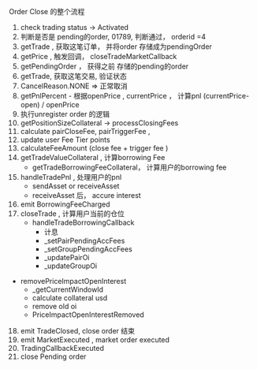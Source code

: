 Order Close 的整个流程
1. check trading status -> Activated
2. 判断是否是 pending的order, 01789, 判断通过， orderid =4 
3. getTrade , 获取这笔订单， 并将order 存储成为pendingOrder
4. getPrice , 触发回调， closeTradeMarketCallback
5. getPendingOrder ， 获得之前 存储的pending的order
6. getTrade, 获取这笔交易, 验证状态
7. CancelReason.NONE => 正常取消
8. getPnlPercent - 根据openPrice , currentPrice ， 计算pnl (currentPrice-open) / openPrice
9. 执行unregister order 的逻辑
10. getPositionSizeCollateral -> processClosingFees
11. calculate pairCloseFee, pairTriggerFee ,
12. update user Fee Tier points
13. calculateFeeAmount (close fee + trigger fee )
14. getTradeValueCollateral , 计算borrowing Fee
    * getTradeBorrowingFeeCollateral， 计算用户的borrowing fee
15. handleTradePnl , 处理用户的pnl
    * sendAsset or receiveAsset
    * receiveAsset 后， accure interest
16. emit BorrowingFeeCharged
17. closeTrade , 计算用户当前的仓位
    * handleTradeBorrowingCallback
      *  计息
      *  _setPairPendingAccFees
      *  _setGroupPendingAccFees
      *  _updatePairOi
      *  _updateGroupOi
   *  removePriceImpactOpenInterest 
      *  _getCurrentWindowId
      *  calculate collateral usd
      *  remove old oi
      *  PriceImpactOpenInterestRemoved
18. emit TradeClosed, close order 结束
19. emit MarketExecuted , market order executed 
20. TradingCallbackExecuted
21. close Pending order